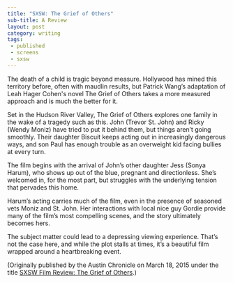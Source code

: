 ```yaml
---
title: "SXSW: The Grief of Others"
sub-title: A Review
layout: post
category: writing
tags:
 - published
 - screens
 - sxsw
---
```

The death of a child is tragic beyond measure. Hollywood has mined this territory before, often with maudlin results, but Patrick Wang’s adaptation of Leah Hager Cohen's novel The Grief of Others takes a more measured approach and is much the better for it.

Set in the Hudson River Valley, The Grief of Others explores one family in the wake of a tragedy such as this. John (Trevor St. John) and Ricky (Wendy Moniz) have tried to put it behind them, but things aren’t going smoothly. Their daughter Biscuit keeps acting out in increasingly dangerous ways, and son Paul has enough trouble as an overweight kid facing bullies at every turn.

The film begins with the arrival of John’s other daughter Jess (Sonya Harum), who shows up out of the blue, pregnant and directionless. She’s welcomed in, for the most part, but struggles with the underlying tension that pervades this home.

Harum’s acting carries much of the film, even in the presence of seasoned vets Moniz and St. John. Her interactions with local nice guy Gordie provide many of the film’s most compelling scenes, and the story ultimately becomes hers.

The subject matter could lead to a depressing viewing experience. That’s not the case here, and while the plot stalls at times, it’s a beautiful film wrapped around a heartbreaking event.

<!-- <a href="" target="blank">
  <img src="" alt="">
</a> -->

(Originally published by the Austin Chronicle on March 18, 2015 under the title [SXSW Film Review: The Grief of Others](http://www.austinchronicle.com/daily/screens/2015-03-18/sxsw-film-review-the-grief-of-others/).)